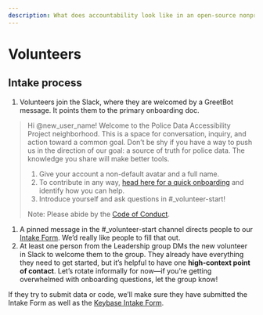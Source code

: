 ```yaml
---
description: What does accountability look like in an open-source nonprofit?
---
```


# Volunteers

## Intake process

1. Volunteers join the Slack, where they are welcomed by a GreetBot message. It points them to the primary onboarding doc.

> Hi @new\_user\_name! Welcome to the Police Data Accessibility Project neighborhood. This is a space for conversation, inquiry, and action toward a common goal. Don’t be shy if you have a way to push us in the direction of our goal: a source of truth for police data. The knowledge you share will make better tools.
>
> 1. Give your account a non-default avatar and a full name.
> 2. To contribute in any way, [head here for a quick onboarding](http://docs.pdap.io) and identify how you can help.
> 3. Introduce yourself and ask questions in \#\_volunteer-start!
>
> Note: Please abide by the [Code of Conduct](https://meta.wikimedia.org/wiki/Universal_Code_of_Conduct/Policy_text).

1. A pinned message in the \#\_volunteer-start channel directs people to our [Intake Form](https://docs.google.com/forms/d/13HiD4CNTq8DOlwQtbIw2CfSjjDlveBpwxr7LRtcKeIo/edit). We’d really like people to fill that out.
2. At least one person from the Leadership group DMs the new volunteer in Slack to welcome them to the group. They already have everything they need to get started, but it’s helpful to have one **high-context point of contact**. Let’s rotate informally for now—if you’re getting overwhelmed with onboarding questions, let the group know!

If they try to submit data or code, we’ll make sure they have submitted the Intake Form as well as the [Keybase Intake Form](https://drive.google.com/open?id=1wVxuP7n-yqDQ-LKiQWj0uABh7exlLNOl1r7WYz-CiXY).

